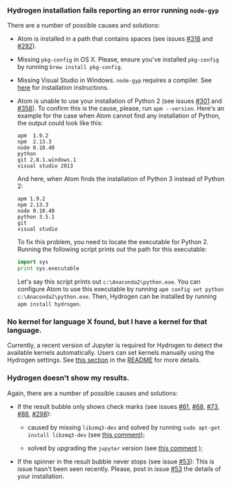 ### Hydrogen installation fails reporting an error running `node-gyp`

There are a number of possible causes and solutions:

- Atom is installed in a path that contains spaces (see issues
  [#318](https://github.com/nteract/hydrogen/issues/318) and
  [#292](https://github.com/nteract/hydrogen/issues/292)).

- Missing `pkg-config` in OS X. Please, ensure you've installed `pkg-config` by
  running `brew install pkg-config`.

- Missing Visual Studio in Windows. `node-gyp` requires a compiler. See
  [here](https://github.com/nodejs/node-gyp#installation) for installation
  instructions.

- Atom is unable to use your installation of Python 2 (see issues
  [#301](https://github.com/nteract/hydrogen/issues/301) and 
  [#358](https://github.com/nteract/hydrogen/issues/358)). To confirm this is
  the cause, please, run `apm --version`. Here's an example for the case when
  Atom cannot find any installation of Python, the output could look like this:

  ```
  apm  1.9.2
  npm  2.13.3
  node 0.10.40
  python
  git 2.8.1.windows.1
  visual studio 2013
  ```

  And here, when Atom finds the installation of Python 3 instead of Python 2:

  ```
  apm 1.9.2
  npm 2.13.3
  node 0.10.40
  python 3.5.1
  git
  visual studio
  ```

  To fix this problem, you need to locate the executable for Python 2. Running
  the following script prints out the path for this executable:

  ```python
  import sys
  print sys.executable
  ```

  Let's say this script prints out `c:\Anaconda2\python.exe`. You can configure
  Atom to use this executable by running
  `apm config set python c:\Anaconda2\python.exe`. Then, Hydrogen can be
  installed by running `apm install hydrogen`.


### No kernel for language X found, but I have a kernel for that language.

Currently, a recent version of Jupyter is required for Hydrogen to detect the
available kernels automatically. Users can set kernels manually using the
Hydrogen settings. See
[this section](https://github.com/nteract/hydrogen#debian-8-and-ubuntu-1604-lts)
in the [README](README.md) for more details.


### Hydrogen doesn't show my results.

Again, there are a number of possible causes and solutions:

- If the result bubble only shows check marks (see issues
  [#61](https://github.com/nteract/hydrogen/issues/61),
  [#68](https://github.com/nteract/hydrogen/issues/68),
  [#73](https://github.com/nteract/hydrogen/issues/73),
  [#88](https://github.com/nteract/hydrogen/issues/88),
  [#298](https://github.com/nteract/hydrogen/issues/298)):

  - caused by missing `libzmq3-dev` and solved by running
    `sudo apt-get install libzmq3-dev` (see [this
    comment](https://github.com/nteract/hydrogen/issues/298#issuecomment-226405723));

  - solved by upgrading the `jupyter` version (see [this
    comment](https://github.com/nteract/hydrogen/issues/88#issuecomment-136761769) );

- If the spinner in the result bubble never stops (see issue
  [#53](https://github.com/nteract/hydrogen/issues/53)): This is issue hasn't
  been seen recently. Please, post in issue
  [#53](https://github.com/nteract/hydrogen/issues/53) the details of your
  installation.
